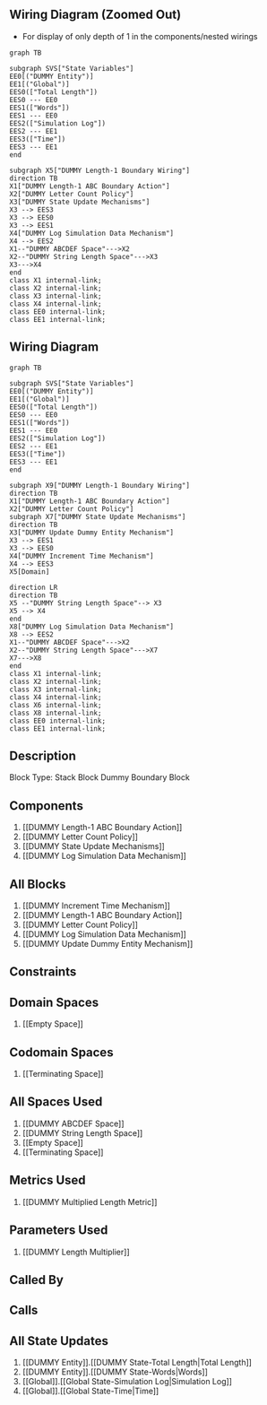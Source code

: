 ## Wiring Diagram (Zoomed Out)

- For display of only depth of 1 in the components/nested wirings
```mermaid
graph TB

subgraph SVS["State Variables"]
EE0[("DUMMY Entity")]
EE1[("Global")]
EES0(["Total Length"])
EES0 --- EE0
EES1(["Words"])
EES1 --- EE0
EES2(["Simulation Log"])
EES2 --- EE1
EES3(["Time"])
EES3 --- EE1
end

subgraph X5["DUMMY Length-1 Boundary Wiring"]
direction TB
X1["DUMMY Length-1 ABC Boundary Action"]
X2["DUMMY Letter Count Policy"]
X3["DUMMY State Update Mechanisms"]
X3 --> EES3
X3 --> EES0
X3 --> EES1
X4["DUMMY Log Simulation Data Mechanism"]
X4 --> EES2
X1--"DUMMY ABCDEF Space"--->X2
X2--"DUMMY String Length Space"--->X3
X3--->X4
end
class X1 internal-link;
class X2 internal-link;
class X3 internal-link;
class X4 internal-link;
class EE0 internal-link;
class EE1 internal-link;

```

## Wiring Diagram

```mermaid
graph TB

subgraph SVS["State Variables"]
EE0[("DUMMY Entity")]
EE1[("Global")]
EES0(["Total Length"])
EES0 --- EE0
EES1(["Words"])
EES1 --- EE0
EES2(["Simulation Log"])
EES2 --- EE1
EES3(["Time"])
EES3 --- EE1
end

subgraph X9["DUMMY Length-1 Boundary Wiring"]
direction TB
X1["DUMMY Length-1 ABC Boundary Action"]
X2["DUMMY Letter Count Policy"]
subgraph X7["DUMMY State Update Mechanisms"]
direction TB
X3["DUMMY Update Dummy Entity Mechanism"]
X3 --> EES1
X3 --> EES0
X4["DUMMY Increment Time Mechanism"]
X4 --> EES3
X5[Domain]

direction LR
direction TB
X5 --"DUMMY String Length Space"--> X3
X5 --> X4
end
X8["DUMMY Log Simulation Data Mechanism"]
X8 --> EES2
X1--"DUMMY ABCDEF Space"--->X2
X2--"DUMMY String Length Space"--->X7
X7--->X8
end
class X1 internal-link;
class X2 internal-link;
class X3 internal-link;
class X4 internal-link;
class X6 internal-link;
class X8 internal-link;
class EE0 internal-link;
class EE1 internal-link;

```

## Description

Block Type: Stack Block
Dummy Boundary Block
## Components
1. [[DUMMY Length-1 ABC Boundary Action]]
2. [[DUMMY Letter Count Policy]]
3. [[DUMMY State Update Mechanisms]]
4. [[DUMMY Log Simulation Data Mechanism]]

## All Blocks
1. [[DUMMY Increment Time Mechanism]]
2. [[DUMMY Length-1 ABC Boundary Action]]
3. [[DUMMY Letter Count Policy]]
4. [[DUMMY Log Simulation Data Mechanism]]
5. [[DUMMY Update Dummy Entity Mechanism]]

## Constraints

## Domain Spaces
1. [[Empty Space]]

## Codomain Spaces
1. [[Terminating Space]]

## All Spaces Used
1. [[DUMMY ABCDEF Space]]
2. [[DUMMY String Length Space]]
3. [[Empty Space]]
4. [[Terminating Space]]

## Metrics Used
1. [[DUMMY Multiplied Length Metric]]

## Parameters Used
1. [[DUMMY Length Multiplier]]

## Called By

## Calls

## All State Updates
1. [[DUMMY Entity]].[[DUMMY State-Total Length|Total Length]]
2. [[DUMMY Entity]].[[DUMMY State-Words|Words]]
3. [[Global]].[[Global State-Simulation Log|Simulation Log]]
4. [[Global]].[[Global State-Time|Time]]

